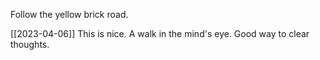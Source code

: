 
Follow the yellow brick road.

[[2023-04-06]]
This is nice. A walk in the mind's eye.
Good way to clear thoughts.